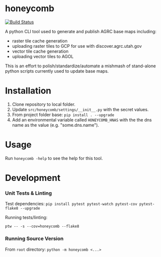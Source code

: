 # honeycomb
[![Build Status](https://travis-ci.org/agrc/honeycomb.svg?branch=master)](https://travis-ci.org/agrc/honeycomb)

A python CLI tool used to generate and publish AGRC base maps including:
- raster tile cache generation
- uploading raster tiles to GCP for use with discover.agrc.utah.gov
- vector tile cache generation
- uploading vector tiles to AGOL

This is an effort to polish/standardize/automate a mishmash of stand-alone python scripts currently used to update base maps.

# Installation
1. Clone repository to local folder.
1. Update `src/honeycomb/settings/__init__.py` with the secret values.
1. From project folder base:
`pip install . --upgrade`
1. Add an environmental variable called `HONEYCOMB_HNAS` with the the dns name as the value (e.g. "some.dns.name").

# Usage
Run `honeycomb -help` to see the help for this tool.

# Development
### Unit Tests & Linting
Test dependencies: `pip install pytest pytest-watch pytest-cov pytest-flake8 --upgrade`

Running tests/linting:
```
ptw -- -s --cov=honeycomb --flake8
```

### Running Source Version
From `root` directory: `python -m honeycomb <...>`
